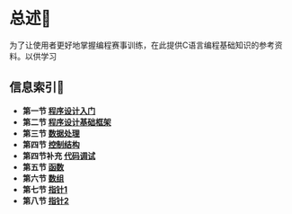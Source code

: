 # 总述📝
为了让使用者更好地掌握编程赛事训练，在此提供C语言编程基础知识的参考资料。以供学习  
## 信息索引🚩
* **第一节 [程序设计入门](https://github.com/MossDream/Basic-Learning-C/blob/main/Course%20Ware/C01-%E7%A8%8B%E5%BA%8F%E8%AE%BE%E8%AE%A1%E5%BC%95%E8%A8%80.pdf)**
* **第二节 [程序设计基础框架](https://github.com/MossDream/Basic-Learning-C/blob/main/Course%20Ware/C02-%E5%9F%BA%E7%A1%80%E6%A1%86%E6%9E%B6.pdf)**
* **第三节 [数据处理](https://github.com/MossDream/Basic-Learning-C/blob/main/Course%20Ware/C03-%E6%95%B0%E6%8D%AE%E5%A4%84%E7%90%86.pdf)**
* **第四节 [控制结构](https://github.com/MossDream/Basic-Learning-C/blob/main/Course%20Ware/C04-%E6%8E%A7%E5%88%B6%E7%BB%93%E6%9E%84-thbin.pdf)**
* **第四节补充 [代码调试](https://github.com/MossDream/Basic-Learning-C/blob/main/Course%20Ware/C04-%E8%A1%A5%E5%85%85-%E4%BB%A3%E7%A0%81%E8%B0%83%E8%AF%95%E5%88%9D%E6%AD%A5-thbin.pdf)**
* **第五节 [函数](https://github.com/MossDream/Basic-Learning-C/blob/main/Course%20Ware/C05-%E5%87%BD%E6%95%B0-thbin.pdf)**
* **第六节 [数组](https://github.com/MossDream/Basic-Learning-C/blob/main/Course%20Ware/C06-%E6%95%B0%E7%BB%84-thbin.pdf)**
* **第七节 [指针1](https://github.com/MossDream/Basic-Learning-C/blob/main/Course%20Ware/C07-%E6%8C%87%E9%92%881-thbin.pdf)**
* **第八节 [指针2](https://github.com/MossDream/Basic-Learning-C/blob/main/Course%20Ware/C08-%E6%8C%87%E9%92%882-thbin.pdf)**
